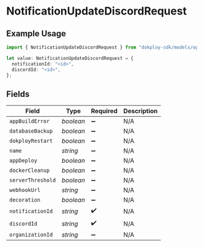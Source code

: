 # NotificationUpdateDiscordRequest

## Example Usage

```typescript
import { NotificationUpdateDiscordRequest } from "dokploy-sdk/models/operations";

let value: NotificationUpdateDiscordRequest = {
  notificationId: "<id>",
  discordId: "<id>",
};
```

## Fields

| Field              | Type               | Required           | Description        |
| ------------------ | ------------------ | ------------------ | ------------------ |
| `appBuildError`    | *boolean*          | :heavy_minus_sign: | N/A                |
| `databaseBackup`   | *boolean*          | :heavy_minus_sign: | N/A                |
| `dokployRestart`   | *boolean*          | :heavy_minus_sign: | N/A                |
| `name`             | *string*           | :heavy_minus_sign: | N/A                |
| `appDeploy`        | *boolean*          | :heavy_minus_sign: | N/A                |
| `dockerCleanup`    | *boolean*          | :heavy_minus_sign: | N/A                |
| `serverThreshold`  | *boolean*          | :heavy_minus_sign: | N/A                |
| `webhookUrl`       | *string*           | :heavy_minus_sign: | N/A                |
| `decoration`       | *boolean*          | :heavy_minus_sign: | N/A                |
| `notificationId`   | *string*           | :heavy_check_mark: | N/A                |
| `discordId`        | *string*           | :heavy_check_mark: | N/A                |
| `organizationId`   | *string*           | :heavy_minus_sign: | N/A                |